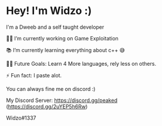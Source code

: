 # Hey! I'm Widzo :)

I'm a Dweeb and a self taught developer


👨‍💻 I’m currently working on Game Exploitation

📚 I’m currently learning everything about c++ 😅

💪🏼 Future Goals: Learn 4 More languages, rely less on others.

⚡ Fun fact: I paste alot.

You can always fine me on discord :)

My Discord Server:
https://discord.gg/peaked
(https://discord.gg/2uYEP5h6Rw)


Widzo#1337
